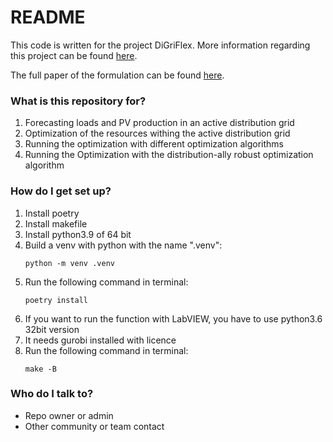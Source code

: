 # README #

This code is written for the project DiGriFlex. More information regarding this project can be found 
[here](http://iese.heig-vd.ch/projets/digriflex).

The full paper of the formulation can be found [here](https://ieeexplore.ieee.org/document/9721415).

### What is this repository for? ###
1. Forecasting loads and PV production in an active distribution grid 
2. Optimization of the resources withing the active distribution grid 
3. Running the optimization with different optimization algorithms 
4. Running the Optimization with the distribution-ally robust optimization algorithm 

### How do I get set up? ###
1. Install poetry
2. Install makefile
3. Install python3.9 of 64 bit 
4. Build a venv with python with the name ".venv":
    ```shell
    python -m venv .venv
    ```
5. Run the following command in terminal:
    ```shell
    poetry install
    ```
6. If you want to run the function with LabVIEW, you have to use python3.6 32bit version 
7. It needs gurobi installed with licence 
8. Run the following command in terminal:
    ```shell
    make -B
    ```

### Who do I talk to? ###
* Repo owner or admin
* Other community or team contact